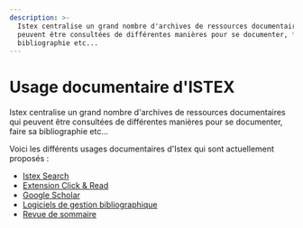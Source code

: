 ```yaml
---
description: >-
  Istex centralise un grand nombre d'archives de ressources documentaires qui
  peuvent être consultées de différentes manières pour se documenter, faire sa
  bibliographie etc...
---
```


# Usage documentaire d'ISTEX

Istex centralise un grand nombre d'archives de ressources documentaires qui peuvent être consultées de différentes manières pour se documenter, faire sa bibliographie etc...

Voici les différents usages documentaires d'Istex qui sont actuellement proposés :

* [Istex Search](istex-search-en-cours.md)
* [Extension Click & Read](extension-click-and-read.md)
* [Google Scholar](google-scholar.md)
* [Logiciels de gestion bibliographique](bib/)
* [Revue de sommaire](revue-de-sommaire.md)
